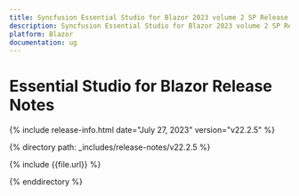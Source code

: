 ```yaml
---
title: Syncfusion Essential Studio for Blazor 2023 volume 2 SP Release Release Notes  
description: Syncfusion Essential Studio for Blazor 2023 volume 2 SP Release Release Notes  
platform: Blazor
documentation: ug
---
```

# Essential Studio for  Blazor  Release Notes  

{% include release-info.html date="July 27, 2023"   version="v22.2.5" %} 

{% directory path: _includes/release-notes/v22.2.5 %}

{% include {{file.url}} %}

{% enddirectory %}

